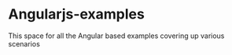 Angularjs-examples
==================

This space for all the Angular based examples covering up various scenarios

